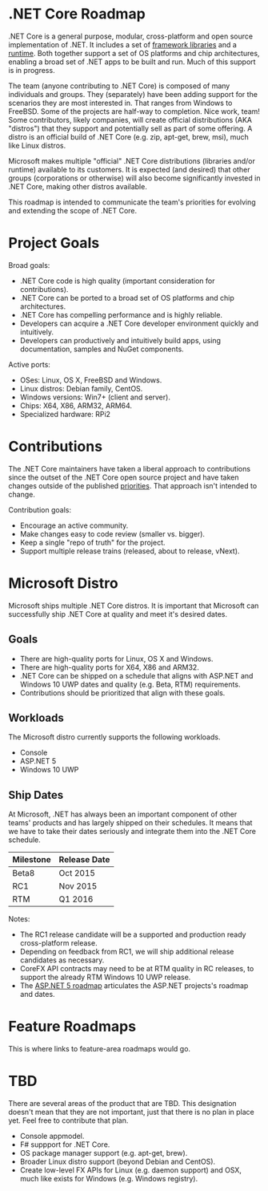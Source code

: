 .NET Core Roadmap
=================

.NET Core is a general purpose, modular, cross-platform and open source implementation of .NET. It includes a set of [framework libraries](https://github.com/dotnet/corefx) and a [runtime](https://github.com/dotnet/coreclr). Both together support a set of OS platforms and chip architectures, enabling a broad set of .NET apps to be built and run. Much of this support is in progress.

The team (anyone contributing to .NET Core) is composed of many individuals and groups. They (separately) have been adding support for the scenarios they are most interested in. That ranges from Windows to FreeBSD. Some of the projects are half-way to completion. Nice work, team! Some contributors, likely companies, will create official distributions (AKA "distros") that they support and potentially sell as part of some offering. A distro is an official build of .NET Core (e.g. zip, apt-get, brew, msi), much like Linux distros.

Microsoft makes multiple "official" .NET Core distributions (libraries and/or runtime) available to its customers. It is expected (and desired) that other groups (corporations or otherwise) will also become significantly invested in .NET Core, making other distros available.

This roadmap is intended to communicate the team's priorities for evolving and extending the scope of .NET Core.

Project Goals
=============

Broad goals:

- .NET Core code is high quality (important consideration for contributions).
- .NET Core can be ported to a broad set of OS platforms and chip architectures.
- .NET Core has compelling performance and is highly reliable.
- Developers can acquire a .NET Core developer environment quickly and intuitively.
- Developers can productively and intuitively build apps, using documentation, samples and NuGet components.

Active ports:

- OSes: Linux, OS X, FreeBSD and Windows.
- Linux distros: Debian family, CentOS.
- Windows versions: Win7+ (client and server).
- Chips: X64, X86, ARM32, ARM64.
- Specialized hardware: RPi2

Contributions
=============

The .NET Core maintainers have taken a liberal approach to contributions since the outset of the .NET Core open source project and have taken changes outside of the published [priorities](https://github.com/dotnet/coreclr/blob/master/Documentation/project-docs/project-priorities.md). That approach isn't intended to change. 

Contribution goals: 

- Encourage an active community.
- Make changes easy to code review (smaller vs. bigger). 
- Keep a single "repo of truth" for the project. 
- Support multiple release trains (released, about to release, vNext).

Microsoft Distro
================

Microsoft ships multiple .NET Core distros. It is important that Microsoft can successfully ship .NET Core at quality and meet it's desired dates.

Goals
-----

- There are high-quality ports for Linux, OS X and Windows.
- There are high-quality ports for X64, X86 and ARM32.
- .NET Core can be shipped on a schedule that aligns with ASP.NET and Windows 10 UWP dates and quality (e.g. Beta, RTM) requirements.
- Contributions should be prioritized that align with these goals.

Workloads
---------

The Microsoft distro currently supports the following workloads.

- Console
- ASP.NET 5
- Windows 10 UWP

Ship Dates
----------

At Microsoft, .NET has always been an important component of other teams' products and has largely shipped on their schedules. It means that we have to take their dates seriously and integrate them into the .NET Core schedule.

|Milestone|Release Date|
|---------|------------|
|Beta8    |    Oct 2015|
|RC1      |    Nov 2015|
|RTM      |     Q1 2016|

Notes:

- The RC1 release candidate will be a supported and production ready cross-platform release. 
- Depending on feedback from RC1, we will ship additional release candidates as necessary.
- CoreFX API contracts may need to be at RTM quality in RC releases, to support the already RTM Windows 10 UWP release.
- The [ASP.NET 5 roadmap](https://github.com/aspnet/Home/wiki/Roadmap) articulates the ASP.NET projects's roadmap and dates.

Feature Roadmaps
================

This is where links to feature-area roadmaps would go.

TBD
===

There are several areas of the product that are TBD. This designation doesn't mean that they are not important, just that there is no plan in place yet. Feel free to contribute that plan.

- Console appmodel.
- F# suppport for .NET Core.
- OS package manager support (e.g. apt-get, brew).
- Broader Linux distro support (beyond Debian and CentOS).
- Create low-level FX APIs for Linux (e.g. daemon support) and OSX, much like exists for Windows (e.g. Windows registry).
